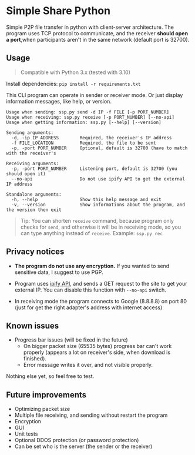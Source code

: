 

# Simple Share Python
Simple P2P file transfer in python with client-server architecture.
The program uses TCP protocol to communicate, and the receiver **should open a port**,when participants aren't in the same network (default port is 32700).

## Usage
> Compatible with Python 3.x (tested with 3.10)

Install dependencies:
`pip install -r requirements.txt`

This CLI program can operate in sender or receiver mode. Or just display information messages, like help, or version.
```
Usage when sending: ssp.py send -d IP -f FILE [-p PORT_NUMBER]
Usage when receiving: ssp.py receive [-p PORT_NUMBER] [--no-api]
Usage when getting information: ssp.py [--help] [--version]

Sending arguments:
  -d, -ip IP_ADDRESS		Required, the receiver's IP address
  -f FILE_LOCATION			Required, the file to be sent
  -p, -port PORT_NUMBER		Optional, default is 32700 (have to match with the receiver's

Receiving arguments:
  -p, -port PORT_NUMBER		Listening port, default is 32700 (you should open it)
  --no-api					Do not use ipify API to get the external IP address

Standalone arguments:
  -h, --help				Show this help message and exit
  -v, --version				Show informations about the program, and the version then exit
```
> Tip: You can shorten `receive` command, because program only checks for `send`, and otherwise it will be in receiving mode, so you can type anything instead of `receive`.
> Example: `ssp.py rec`

## Privacy notices
- **The program do not use any encryption.** If you wanted to send sensitive data, I suggest to use PGP.

- Program uses [ipify API](https://www.ipify.org), and sends a GET request to the site to get your external IP. You can disable this function with `--no-api` switch.

- In receiving mode the program connects to Google (8.8.8.8) on port 80 (just for get the right adapter's address with internet access)

## Known issues
- Progress bar issues (will be fixed in the future)
	- On bigger packet size (65535 bytes) progress bar can't work properly (appears a lot on receiver's side, when download is finished).
	- Error message writes it over, and not visible properly.

 Nothing else yet, so feel free to test.

## Future improvements
- Optimizing packet size
- Multiple file receiving, and sending without restart the program
- Encryption
- GUI
- Unit tests
- Optional DDOS protection (or password protection)
- Can be set who is the server (the sender or the receiver)